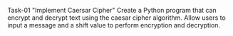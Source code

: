 Task-01
"Implement Caersar Cipher"
Create a Python program that can encrypt and decrypt text using the caesar cipher algorithm.
Allow users to input a message and a shift value to perform encryption and decryption.
